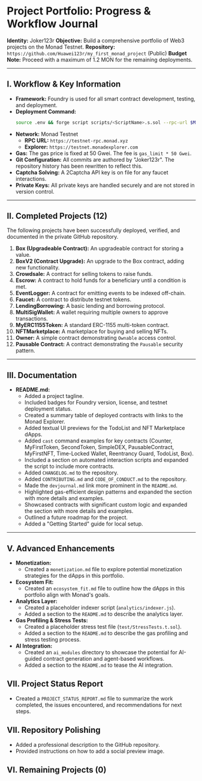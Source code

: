 # Project Portfolio: Progress & Workflow Journal

**Identity:** Joker123r
**Objective:** Build a comprehensive portfolio of Web3 projects on the Monad Testnet.
**Repository:** `https://github.com/Huawei123r/my_first_monad_project` (Public)
**Budget Note:** Proceed with a maximum of 1.2 MON for the remaining deployments.

---

## I. Workflow & Key Information

*   **Framework:** Foundry is used for all smart contract development, testing, and deployment.
*   **Deployment Command:** 
    ```bash
    source .env && forge script scripts/<ScriptName>.s.sol --rpc-url $MONAD_RPC_URL --private-key $PRIVATE_KEY --broadcast --verify --verifier sourcify --verifier-url https://sourcify-api-monad.blockvision.org/ --legacy
    ```
*   **Network:** Monad Testnet
    *   **RPC URL:** `https://testnet-rpc.monad.xyz`
    *   **Explorer:** `https://testnet.monadexplorer.com`
*   **Gas:** The gas price is fixed at 50 Gwei. The fee is `gas_limit * 50 Gwei`.
*   **Git Configuration:** All commits are authored by "Joker123r". The repository history has been rewritten to reflect this.
*   **Captcha Solving:** A 2Captcha API key is on file for any faucet interactions.
*   **Private Keys:** All private keys are handled securely and are not stored in version control.

---

## II. Completed Projects (12)

The following projects have been successfully deployed, verified, and documented in the private GitHub repository.

1.  **Box (Upgradeable Contract):** An upgradeable contract for storing a value.
2.  **BoxV2 (Contract Upgrade):** An upgrade to the Box contract, adding new functionality.
3.  **Crowdsale:** A contract for selling tokens to raise funds.
4.  **Escrow:** A contract to hold funds for a beneficiary until a condition is met.
5.  **EventLogger:** A contract for emitting events to be indexed off-chain.
6.  **Faucet:** A contract to distribute testnet tokens.
7.  **LendingBorrowing:** A basic lending and borrowing protocol.
8.  **MultiSigWallet:** A wallet requiring multiple owners to approve transactions.
9.  **MyERC1155Token:** A standard ERC-1155 multi-token contract.
10. **NFTMarketplace:** A marketplace for buying and selling NFTs.
11. **Owner:** A simple contract demonstrating `Ownable` access control.
12. **Pausable Contract:** A contract demonstrating the `Pausable` security pattern.

---

## III. Documentation

*   **README.md:**
    *   Added a project tagline.
    *   Included badges for Foundry version, license, and testnet deployment status.
    *   Created a summary table of deployed contracts with links to the Monad Explorer.
    *   Added textual UI previews for the TodoList and NFT Marketplace dApps.
    *   Added `cast` command examples for key contracts (Counter, MyFirstToken, SecondToken, SimpleDEX, PausableContract, MyFirstNFT, Time-Locked Wallet, Reentrancy Guard, TodoList, Box).
    *   Included a section on automated interaction scripts and expanded the script to include more contracts.
    *   Added `CHANGELOG.md` to the repository.
    *   Added `CONTRIBUTING.md` and `CODE_OF_CONDUCT.md` to the repository.
    *   Made the `devjournal.md` link more prominent in the `README.md`.
    *   Highlighted gas-efficient design patterns and expanded the section with more details and examples.
    *   Showcased contracts with significant custom logic and expanded the section with more details and examples.
    *   Outlined a future roadmap for the project.
    *   Added a "Getting Started" guide for local setup.

---

## V. Advanced Enhancements

*   **Monetization:**
    *   Created a `monetization.md` file to explore potential monetization strategies for the dApps in this portfolio.
*   **Ecosystem Fit:**
    *   Created an `ecosystem_fit.md` file to outline how the dApps in this portfolio align with Monad's goals.
*   **Analytics Layer:**
    *   Created a placeholder indexer script (`analytics/indexer.js`).
    *   Added a section to the `README.md` to describe the analytics layer.
*   **Gas Profiling & Stress Tests:**
    *   Created a placeholder stress test file (`test/StressTests.t.sol`).
    *   Added a section to the `README.md` to describe the gas profiling and stress testing process.
*   **AI Integration:**
    *   Created an `ai_modules` directory to showcase the potential for AI-guided contract generation and agent-based workflows.
    *   Added a section to the `README.md` to tease the AI integration.

## VII. Project Status Report

*   Created a `PROJECT_STATUS_REPORT.md` file to summarize the work completed, the issues encountered, and recommendations for next steps.

## VII. Repository Polishing

*   Added a professional description to the GitHub repository.
*   Provided instructions on how to add a social preview image.

## VI. Remaining Projects (0)
